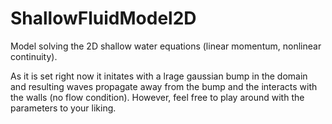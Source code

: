 # ShallowFluidModel2D
Model solving the 2D shallow water equations (linear momentum, nonlinear continuity).

As it is set right now it initates with a lrage gaussian bump in the domain and resulting
waves propagate away from the bump and the interacts with the walls (no flow condition).
However, feel free to play around with the parameters to your liking.
